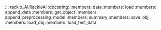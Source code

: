 ::: rackio_AI.RackioAI
    :docstring:
    :members: data
    :members: load
    :members: append_data
    :members: get_object
    :members: append_preprocessing_model
    :members: summary
    :members: save_obj
    :members: load_obj
    :members: load_test_data